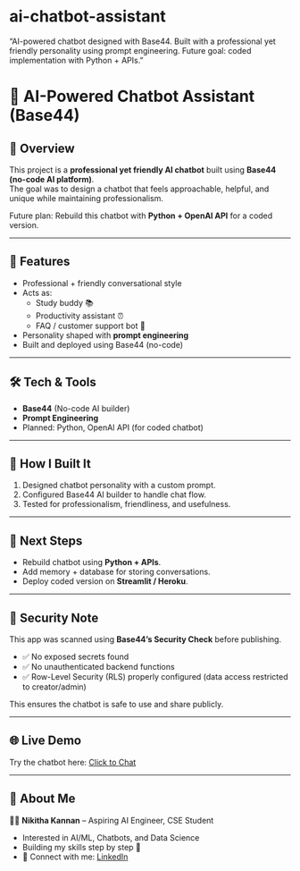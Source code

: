 # ai-chatbot-assistant
“AI-powered chatbot designed with Base44. Built with a professional yet friendly personality using prompt engineering. Future goal: coded implementation with Python + APIs.”
# 🤖 AI-Powered Chatbot Assistant (Base44)

## 📌 Overview
This project is a **professional yet friendly AI chatbot** built using **Base44 (no-code AI platform)**.  
The goal was to design a chatbot that feels approachable, helpful, and unique while maintaining professionalism.

Future plan: Rebuild this chatbot with **Python + OpenAI API** for a coded version.

---

## 🎯 Features
- Professional + friendly conversational style
- Acts as:
  - Study buddy 📚
  - Productivity assistant ⏰
  - FAQ / customer support bot 💬
- Personality shaped with **prompt engineering**
- Built and deployed using Base44 (no-code)

---

## 🛠️ Tech & Tools
- **Base44** (No-code AI builder)
- **Prompt Engineering**
- Planned: Python, OpenAI API (for coded chatbot)

---

## 🚀 How I Built It
1. Designed chatbot personality with a custom prompt.  
2. Configured Base44 AI builder to handle chat flow.  
3. Tested for professionalism, friendliness, and usefulness.  

---

## 🔮 Next Steps
- Rebuild chatbot using **Python + APIs**.  
- Add memory + database for storing conversations.  
- Deploy coded version on **Streamlit / Heroku**.  

---
## 🔐 Security Note
This app was scanned using **Base44’s Security Check** before publishing.  
- ✅ No exposed secrets found  
- ✅ No unauthenticated backend functions  
- ✅ Row-Level Security (RLS) properly configured (data access restricted to creator/admin)  

This ensures the chatbot is safe to use and share publicly.

---

## 🌐 Live Demo
Try the chatbot here: [Click to Chat](https://app--aura-ai-assistant-f92d9e46.base44.app)

---

## 🌟 About Me
👩‍💻 **Nikitha Kannan** – Aspiring AI Engineer, CSE Student  
- Interested in AI/ML, Chatbots, and Data Science  
- Building my skills step by step 🚀
- 📌 Connect with me: [LinkedIn](www.linkedin.com/in/nikitha-kannan-16314332a)  
 
